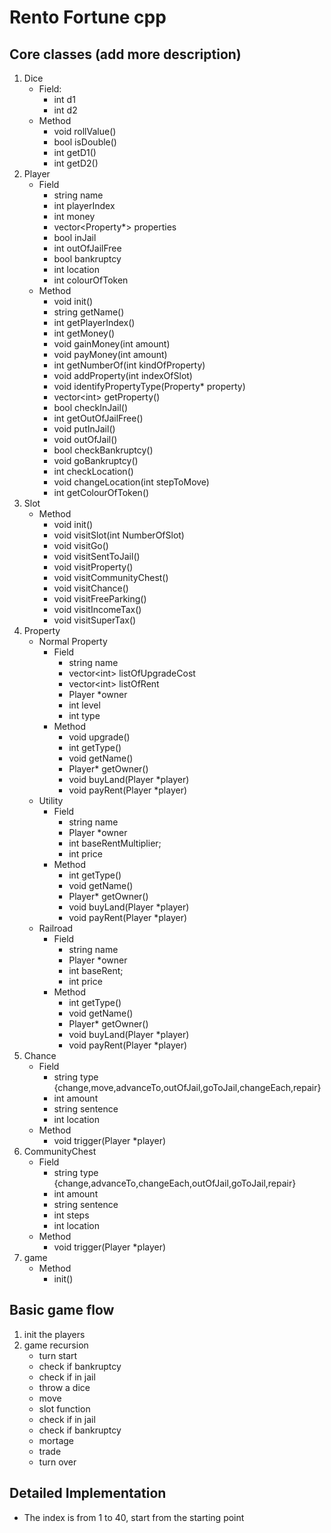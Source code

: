 # Rento Fortune cpp

## Core classes (add more description)
1. Dice
    - Field:
        - int d1
        - int d2 
    - Method
        - void rollValue()
        - bool isDouble()
        - int getD1()
        - int getD2()
2. Player
    - Field
        - string name
        - int playerIndex
        - int money
        - vector\<Property*> properties
        - bool inJail
        - int outOfJailFree
        - bool bankruptcy
        - int location
        - int colourOfToken
    - Method
        - void init()
        - string getName()
        - int getPlayerIndex()
        - int getMoney()
        - void gainMoney(int amount)
        - void payMoney(int amount)
        - int getNumberOf(int kindOfProperty)
        - void addProperty(int indexOfSlot)
        - void identifyPropertyType(Property* property)
        - vector\<int> getProperty()
        - bool checkInJail()
        - int getOutOfJailFree()
        - void putInJail()
        - void outOfJail()
        - bool checkBankruptcy()
        - void goBankruptcy()
        - int checkLocation()
        - void changeLocation(int stepToMove)
        - int getColourOfToken()
3. Slot
    - Method
        - void init()
        - void visitSlot(int NumberOfSlot)
        - void visitGo()
        - void visitSentToJail()
        - void visitProperty()
        - void visitCommunityChest()
        - void visitChance()
        - void visitFreeParking()
        - void visitIncomeTax()
        - void visitSuperTax()
4. Property
    - Normal Property
        - Field
            - string name
            - vector\<int> listOfUpgradeCost
            - vector\<int> listOfRent
            - Player *owner
            - int level
            - int type
        - Method
            - void upgrade()
            - int getType()
            - void getName()
            - Player* getOwner()
            - void buyLand(Player *player)
            - void payRent(Player *player)
    - Utility
        - Field
            - string name
            - Player *owner
            - int baseRentMultiplier;
            - int price
        - Method
            - int getType()
            - void getName()
            - Player* getOwner()
            - void buyLand(Player *player)
            - void payRent(Player *player)
    - Railroad
        - Field
            - string name
            - Player *owner
            - int baseRent;
            - int price
        - Method
            - int getType()
            - void getName()
            - Player* getOwner()
            - void buyLand(Player *player)
            - void payRent(Player *player)
5. Chance
    - Field
        - string type {change,move,advanceTo,outOfJail,goToJail,changeEach,repair}
        - int amount
        - string sentence
        - int location
    - Method
        - void trigger(Player *player)
6. CommunityChest
    - Field
        - string type {change,advanceTo,changeEach,outOfJail,goToJail,repair}
        - int amount
        - string sentence
        - int steps
        - int location
    - Method
        - void trigger(Player *player)
7. game
    - Method
        - init()


## Basic game flow
1. init the players
2. game recursion
    - turn start 
    - check if bankruptcy
    - check if in jail
    - throw a dice
    - move
    - slot function
    - check if in jail
    - check if bankruptcy
    - mortage
    - trade
    - turn over

## Detailed Implementation
- The index is from 1 to 40, start from the starting point
